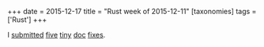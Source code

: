 +++
date = 2015-12-17
title = "Rust week of 2015-12-11"
[taxonomies]
tags = ['Rust']
+++

I [submitted][] [five][] [tiny][] [doc][] [fixes].

  [submitted]: https://github.com/rust-lang/rust/pull/30437
  [five]: https://github.com/rust-lang/rust/pull/30441
  [tiny]: https://github.com/rust-lang/rust/pull/30442
  [doc]: https://github.com/rust-lang/rust/pull/30443
  [fixes]: https://github.com/rust-lang/rust/pull/30444
